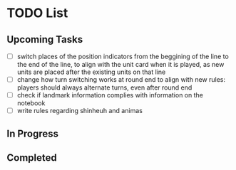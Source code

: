 # TODO List

## Upcoming Tasks

- [ ] switch places of the position indicators from the beggining of the line to the end of the line, to align with the unit card when it is played, as new units are placed after the existing units on that line
- [ ] change how turn switching works at round end to align with new rules: players should always alternate turns, even after round end
- [ ] check if landmark information complies with information on the notebook
- [ ] write rules regarding shinheuh and animas

## In Progress

## Completed
